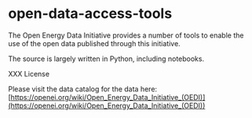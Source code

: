 # open-data-access-tools
The Open Energy Data Initiative provides a number of tools to enable the use of the open data published through this initiative. 

The source is largely written in Python, including notebooks.  

XXX License

Please visit the data catalog for the data here:  [https://openei.org/wiki/Open_Energy_Data_Initiative_(OEDI)](https://openei.org/wiki/Open_Energy_Data_Initiative_(OEDI))




